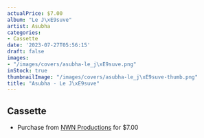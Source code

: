 ```yaml
---
actualPrice: $7.00
album: "Le J\xE9suve"
artist: Asubha
categories:
- Cassette
date: '2023-07-27T05:56:15'
draft: false
images:
- "/images/covers/asubha-le_j\xE9suve.png"
inStock: true
thumbnailImage: "/images/covers/asubha-le_j\xE9suve-thumb.png"
title: "Asubha - Le J\xE9suve"
---
```


## Cassette
* Purchase from [NWN Productions](http://shop.nwnprod.com/index.php?route=product/product&path=73&product_id=3969&sort=pd.name&order=ASC) for $7.00
